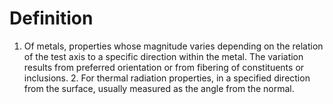 # Definition

1.  Of metals, properties whose magnitude varies depending on the
    relation of the test axis to a specific direction within the metal.
    The variation results from preferred orientation or from fibering of
    constituents or inclusions. 2. For thermal radiation properties, in
    a specified direction from the surface, usually measured as the
    angle from the normal.

